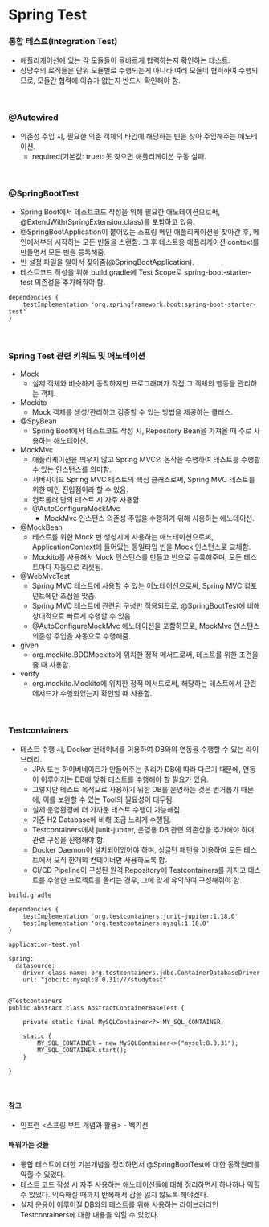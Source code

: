 # Spring Test

### 통합 테스트(Integration Test)
* 애플리케이션에 있는 각 모듈들이 올바르게 협력하는지 확인하는 테스트.
* 상당수의 로직들은 단위 모듈별로 수행되는게 아니라 여러 모듈이 협력하여 수행되므로, 모듈간 협력에 이슈가 없는지 반드시 확인해야 함.

<br>

### @Autowired
* 의존성 주입 시, 필요한 의존 객체의 타입에 해당하는 빈을 찾아 주입해주는 애노테이션.
	* required(기본값: true): 못 찾으면 애플리케이션 구동 실패.

<br>

### @SpringBootTest
* Spring Boot에서 테스트코드 작성을 위해 필요한 애노테이션으로써, @ExtendWith(SpringExtension.class)를 포함하고 있음.
* @SpringBootApplication이 붙어있는 스프링 메인 애플리케이션을 찾아간 후, 메인에서부터 시작하는 모든 빈들을 스캔함. 그 후 테스트용 애플리케이션 context를 만들면서 모든 빈을 등록해줌.
* 빈 설정 파일을 알아서 찾아줌(@SpringBootApplication).
* 테스트코드 작성을 위해 build.gradle에 Test Scope로 spring-boot-starter-test 의존성을 추가해줘야 함.
```
dependencies { 
    testImplementation 'org.springframework.boot:spring-boot-starter-test'
}
```

<br>

### Spring Test 관련 키워드 및 애노테이션
* Mock
	* 실제 객체와 비슷하게 동작하지만 프로그래머가 직접 그 객체의 행동을 관리하는 객체.
* Mockito
	* Mock 객체를 생성/관리하고 검증할 수 있는 방법을 제공하는 클래스.
* @SpyBean
	* Spring Boot에서 테스트코드 작성 시, Repository Bean을 가져올 때 주로 사용하는 애노테이션.
* MockMvc
	* 애플리케이션을 띄우지 않고 Spring MVC의 동작을 수행하여 테스트를 수행할 수 있는 인스턴스를 의미함.
	*	서버사이드 Spring MVC 테스트의 핵심 클래스로써, Spring MVC 테스트를 위한 메인 진입점이라 할 수 있음.
	* 컨트롤러 단의 테스트 시 자주 사용함.
	* @AutoConfigureMockMvc
		* MockMvc 인스턴스 의존성 주입을 수행하기 위해 사용하는 애노테이션.
* @MockBean
	* 테스트를 위한 Mock 빈 생성시에 사용하는 애노테이션으로써, ApplicationContext에 들어있는 동일타입 빈을 Mock 인스턴스로 교체함.
	* Mockito를 사용해서 Mock 인스턴스를 만들고 빈으로 등록해주며, 모든 테스트마다 자동으로 리셋됨.
* @WebMvcTest
	* Spring MVC 테스트에 사용할 수 있는 어노테이션으로써, Spring MVC 컴포넌트에만 초점을 맞춤.
	* Spring MVC 테스트에 관련된 구성만 적용되므로, @SpringBootTest에 비해 상대적으로 빠르게 수행할 수 있음.
	* @AutoConfigureMockMvc 애노테이션을 포함하므로, MockMvc 인스턴스 의존성 주입을 자동으로 수행해줌.
* given
	* org.mockito.BDDMockito에 위치한 정적 메서드로써, 테스트를 위한 조건을 줄 때 사용함.
* verify
	* org.mockito.Mockito에 위치한 정적 메서드로써, 해당하는 테스트에서 관련 메서드가 수행되었는지 확인할 때 사용함.

<br>

### Testcontainers
* 테스트 수행 시, Docker 컨테이너를 이용하여 DB와의 연동을 수행할 수 있는 라이브러리.
	* JPA 또는 하이버네이트가 만들어주는 쿼리가 DB에 따라 다르기 때문에, 연동이 이루어지는 DB에 맞춰 테스트를 수행해야 할 필요가 있음.
	* 그렇지만 테스트 목적으로 사용하기 위한 DB를 운영하는 것은 번거롭기 때문에, 이를 보완할 수 있는 Tool의 필요성이 대두됨.
	* 실제 운영환경에 더 가까운 테스트 수행이 가능해짐.
	* 기존 H2 Database에 비해 조금 느리게 수행됨.
	* Testcontainers에서 junit-jupiter, 운영용 DB 관련 의존성을 추가해야 하며, 관련 구성을 진행해야 함.
	* Docker Daemon이 설치되어있어야 하며, 싱글턴 패턴을 이용하여 모든 테스트에서 오직 한개의 컨테이너만 사용하도록 함.
	* CI/CD Pipeline이 구성된 원격 Repository에 Testcontainers를 가지고 테스트를 수행한 프로젝트를 올리는 경우, 그에 맞게 유의하여 구성해줘야 함.
```
build.gradle

dependencies {
    testImplementation 'org.testcontainers:junit-jupiter:1.18.0'
    testImplementation 'org.testcontainers:mysql:1.18.0'
}

application-test.yml

spring:
  datasource:
    driver-class-name: org.testcontainers.jdbc.ContainerDatabaseDriver
    url: "jdbc:tc:mysql:8.0.31:///studytest"


@Testcontainers
public abstract class AbstractContainerBaseTest {

    private static final MySQLContainer<?> MY_SQL_CONTAINER;

    static {
        MY_SQL_CONTAINER = new MySQLContainer<>("mysql:8.0.31");
        MY_SQL_CONTAINER.start();
    }

}
```

<br>

#### 참고
* 인프런 <스프링 부트 개념과 활용> - 백기선

#### 배워가는 것들
* 통합 테스트에 대한 기본개념을 정리하면서 @SpringBootTest에 대한 동작원리를 익힐 수 있었다.
* 테스트 코드 작성 시 자주 사용하는 애노테이션들에 대해 정리하면서 하나하나 익힐 수 있었다. 익숙해질 때까지 반복해서 감을 잃지 않도록 해야겠다.
* 실제 운용이 이루어질 DB와의 테스트를 위해 사용하는 라이브러리인 Testcontainers에 대한 내용을 익힐 수 있었다.
